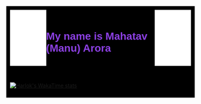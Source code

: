 <div style="background-color: black; color: white; padding: 10px;">

<div style="display: flex; justify-content: space-between; align-items: center; width: 100%;">
    <div>
        <img src="./images/ma.png" width="150" height="150" alt=""/>
    </div>
    <div>
        <h1 style="color: #8c40e3; font-family: sans-serif;"">My name is Mahatav (Manu) Arora</h1>
    </div>
    <div>
        <img src="./images/ma.png" width="150" height="150" alt=""/>
    </div>
</div>


<div style="display: flex; gap: 10px; margin-top: 10px">
    <div style="display: inline-block;">
        <img src="https://github-readme-stats.vercel.app/api?username=Mahatav&theme=midnight-purple&show_icons=true&show=reviews,discussions_started,discussions_answered,prs_merged prs_merged_percentage" alt="" />
    </div>
    <div style="display: flex; flex-direction: column; align-items: center;">
        <img src = "https://github-readme-stats.vercel.app/api/top-langs/?username=Mahatav&hide_progress=true&theme=midnight-purple" alt=""/>
    </div>
</div>

[![Harlok's WakaTime stats](https://github-readme-stats.vercel.app/api/wakatime?username=Mahatav&theme=midnight-purple)](https://github.com/Mahatav/github-readme-stats)

